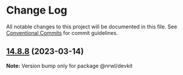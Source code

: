 # Change Log

All notable changes to this project will be documented in this file.
See [Conventional Commits](https://conventionalcommits.org) for commit guidelines.

## [14.8.8](https://github.com/nrwl/nx/compare/14.8.7...14.8.8) (2023-03-14)

**Note:** Version bump only for package @nrwl/devkit
